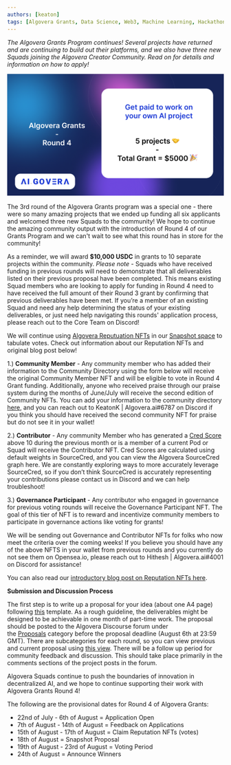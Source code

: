 ```yaml
---
authors: [keaton]
tags: [Algovera Grants, Data Science, Web3, Machine Learning, Hackathon, Algovera Squads]
--- 
```

_The Algovera Grants Program continues! Several projects have returned and are continuing to build out their platforms, and we also have three new Squads joining the Algovera Creator Community. Read on for details and information on how to apply!_

![grants-round-4](./Round_4_Grants.png)

<!--truncate-->

The 3rd round of the Algovera Grants program was a special one - there were so many amazing projects that we ended up funding all six applicants and welcomed three new Squads to the community! We hope to continue the amazing community output with the introduction of Round 4 of our Grants Program and we can't wait to see what this round has in store for the community!

As a reminder, we will award **$10,000 USDC** in grants to 10 separate projects within the community. *Please note -* Squads who have received funding in previous rounds will need to demonstrate that all deliverables listed on their previous proposal have been completed. This means existing Squad members who are looking to apply for funding in Round 4 need to have received the full amount of their Round 3 grant by confirming that previous deliverables have been met. If you’re a member of an existing Squad and need any help determining the status of your existing deliverables, or just need help navigating this rounds' application process, please reach out to the Core Team on Discord! 

We will continue using [Algovera Reputuation NFTs](https://opensea.io/collection/reputation-nfts) in our [Snapshot space](https://snapshot.org/#/algovera.eth) to tabulate votes. Check out information about our Reputation NFTs and original blog post below!

1.) **Community Member** - Any community member who has added their information to the Community Directory using the form below will receive the original Community Member NFT and will be eligible to vote in Round 4 Grant funding. Additionally, anyone who received praise through our praise system during the months of June/July will receive the second edition of Community NFTs. You can add your information to the community directory [here](https://airtable.com/shrQPjhE9wxHbWKL2), and you can reach out to KeatonK | Algovera.ai#6787 on Discord if you think you should have received the second community NFT for praise but do not see it in your wallet!


2.) **Contributor** - Any community Member who has generated a [Cred Score](https://cred.algovera.ai/#/explorer) above 10 during the previous month or is a member of a current Pod or Squad will receive the Contributor NFT. Cred Scores are calculated using default weights in SourceCred, and you can view the Algovera SourceCred graph here. We are constantly exploring ways to more accurately leverage SourceCred, so if you don’t think SourceCred is accurately representing your contributions please contact us in Discord and we can help troubleshoot!

3.) **Governance Participant** - Any contributor who engaged in governance for previous voting rounds will receive the Governance Participant NFT. The goal of this tier of NFT is to reward and incentivize community members to participate in governance actions like voting for grants!

We will be sending out Governance and Contributor NFTs for folks who now meet the criteria over the coming weeks! If you believe you should have any of the above NFTS in your wallet from previous rounds and you currently do not see them on Opensea.io, please reach out to Hithesh | Algovera.ai#4001 on Discord for assistance!

You can also read our [introductory blog post on Reputation NFTs here](https://docs.algovera.ai/blog/2022/04/13/Introducing%20Algovera%20Reputation%20NFTs).



**Submission and Discussion Process**

The first step is to write up a proposal for your idea (about one A4 page) following [this](https://forum.algovera.ai/t/grant-proposal-template/15) template. As a rough guideline, the deliverables might be designed to be achievable in one month of part-time work. The proposal should be posted to the Algovera Discourse forum under the [Proposals](https://forum.algovera.ai/c/proposals) category before the proposal deadline (August 6th at 23:59 GMT). There are subcategories for each round, so you can view previous and current proposal using [this view](https://forum.algovera.ai/c/proposals/round-3/10). There will be a follow up period for community feedback and discussion. This should take place primarily in the comments sections of the project posts in the forum. 

Algovera Squads continue to push the boundaries of innovation in decentralized AI, and we hope to continue supporting their work with Algovera Grants Round 4!

The following are the provisional dates for Round 4 of Algovera Grants:
- 22nd of July - 6th of August = Application Open
- 7th of August - 14th of August = Feedback on Applications
- 15th of August - 17th of August = Claim Reputation NFTs (votes)
- 18th of August = Snapshot Proposal 
- 19th of August - 23rd of August = Voting Period
- 24th of August = Announce Winners
